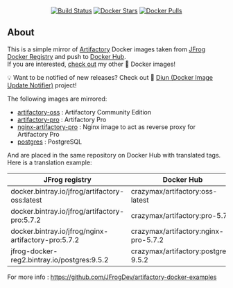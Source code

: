 <p align="center">
  <a href="https://github.com/crazy-max/docker-artifactory/actions?workflow=build"><img src="https://github.com/crazy-max/docker-artifactory/workflows/build/badge.svg" alt="Build Status"></a>
  <a href="https://hub.docker.com/r/crazymax/artifactory/"><img src="https://img.shields.io/docker/stars/crazymax/artifactory.svg?style=flat-square" alt="Docker Stars"></a>
  <a href="https://hub.docker.com/r/crazymax/artifactory/"><img src="https://img.shields.io/docker/pulls/crazymax/artifactory.svg?style=flat-square" alt="Docker Pulls"></a>
</p>

## About

This is a simple mirror of [Artifactory](https://jfrog.com/artifactory/) Docker images taken from [JFrog Docker Registry](https://bintray.com/jfrog/reg2) and push to [Docker Hub](https://hub.docker.com/r/crazymax/artifactory/).<br />
If you are interested, [check out](https://hub.docker.com/r/crazymax/) my other 🐳 Docker images!

💡 Want to be notified of new releases? Check out 🔔 [Diun (Docker Image Update Notifier)](https://github.com/crazy-max/diun) project!

The following images are mirrored:

* [artifactory-oss](https://bintray.com/jfrog/reg2/jfrog%3Aartifactory-oss) : Artifactory Community Edition
* [artifactory-pro](https://bintray.com/jfrog/reg2/jfrog%3Aartifactory-pro) : Artifactory Pro
* [nginx-artifactory-pro](https://bintray.com/jfrog/reg2/jfrog%3Anginx-artifactory-pro) : Nginx image to act as reverse proxy for Artifactory Pro
* [postgres](https://bintray.com/jfrog/reg2/postgres) : PostgreSQL

And are placed in the same repository on Docker Hub with translated tags. Here is a translation example:

| JFrog registry                                       | Docker Hub                           |
| ---------------------------------------------------- | ------------------------------------ |
| docker.bintray.io/jfrog/artifactory-oss:latest       | crazymax/artifactory:oss-latest      |
| docker.bintray.io/jfrog/artifactory-pro:5.7.2        | crazymax/artifactory:pro-5.7.2       |
| docker.bintray.io/jfrog/nginx-artifactory-pro:5.7.2  | crazymax/artifactory:nginx-pro-5.7.2 |
| jfrog-docker-reg2.bintray.io/postgres:9.5.2          | crazymax/artifactory:postgres-9.5.2  |

For more info : https://github.com/JFrogDev/artifactory-docker-examples
